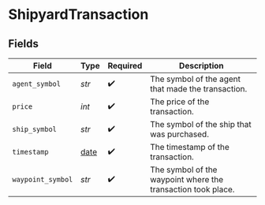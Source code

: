 # ShipyardTransaction


## Fields

| Field                                                                | Type                                                                 | Required                                                             | Description                                                          |
| -------------------------------------------------------------------- | -------------------------------------------------------------------- | -------------------------------------------------------------------- | -------------------------------------------------------------------- |
| `agent_symbol`                                                       | *str*                                                                | :heavy_check_mark:                                                   | The symbol of the agent that made the transaction.                   |
| `price`                                                              | *int*                                                                | :heavy_check_mark:                                                   | The price of the transaction.                                        |
| `ship_symbol`                                                        | *str*                                                                | :heavy_check_mark:                                                   | The symbol of the ship that was purchased.                           |
| `timestamp`                                                          | [date](https://docs.python.org/3/library/datetime.html#date-objects) | :heavy_check_mark:                                                   | The timestamp of the transaction.                                    |
| `waypoint_symbol`                                                    | *str*                                                                | :heavy_check_mark:                                                   | The symbol of the waypoint where the transaction took place.         |